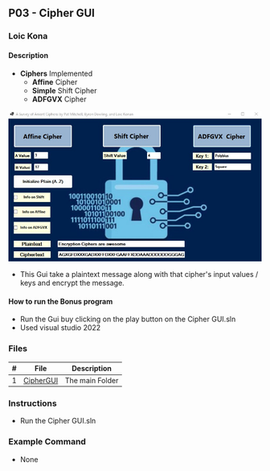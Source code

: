 ## P03 - Cipher GUI

### Loic Kona

#### Description

- **Ciphers** Implemented
  - **Affine** Cipher
  - **Simple** Shift Cipher
  - **ADFGVX** Cipher

<img src="pic.png">

- This Gui take a plaintext message along with that cipher's input values / keys and encrypt the message.

#### How to run the Bonus program

- Run the Gui buy clicking on the play button on the Cipher GUI.sln
- Used visual studio 2022

### Files

|   #   | File                     | Description     |
| :---: | ------------------------ | --------------- |
|   1   | [CipherGUI](./CipherGUI) | The main Folder |

### Instructions

- Run the Cipher GUI.sln

### Example Command

- None
